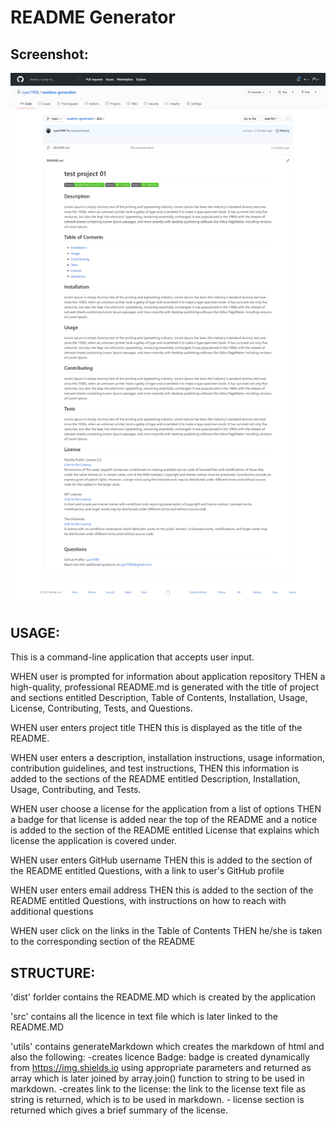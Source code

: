 # README Generator
## Screenshot:
![](src/screenshot.png)


## USAGE:

This is a command-line application that accepts user input.

 WHEN user is prompted for information about application repository THEN a high-quality, professional README.md is generated with the title of project and sections entitled Description, Table of Contents, Installation, Usage, License, Contributing, Tests, and Questions.

 WHEN user enters project title THEN this is displayed as the title of the README.

 WHEN user enters a description, installation instructions, usage information, contribution guidelines, and test instructions, THEN this information is added to the sections of the README entitled Description, Installation, Usage, Contributing, and Tests.

 WHEN user choose a license for the application from a list of options THEN a badge for that license is added near the top of the README and a notice is added to the section of the README entitled License that explains which license the application is covered under.

 WHEN user enters GitHub username THEN this is added to the section of the README entitled Questions, with a link to user's GitHub profile


 WHEN user enters email address THEN this is added to the section of the README entitled Questions, with instructions on how to reach with additional questions

 WHEN user click on the links in the Table of Contents THEN he/she is taken to the corresponding section of the README


## STRUCTURE:

 'dist' forlder contains the README.MD which is created by the application

 'src' contains all the licence in text file which is later linked to the README.MD

 'utils' contains generateMarkdown which creates the markdown of html and also the following:
    -creates licence Badge:
        badge is created dynamically from https://img.shields.io using appropriate parameters and returned as array which is later joined by array.join() function to string to be used in markdown.
    -creates link to the license:
        the link to the license text file as string is returned, which is to be used in markdown.
    - license section is returned which gives a brief summary of the license.


